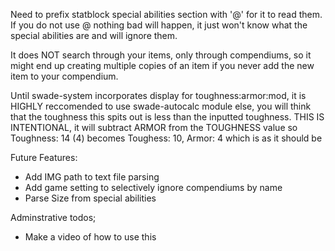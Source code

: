Need to prefix statblock special abilities section with '@' for it to read them. If you do not use @ nothing bad will happen, it just won't know what the special abilities are and will ignore them.

It does NOT search through your items, only through compendiums, so it  might end up creating multiple copies of an item if you never add the new item to your compendium.

Until swade-system incorporates display for toughness:armor:mod, it is HIGHLY reccomended to use swade-autocalc module else, you will think that the toughness this spits out is less than the inputted toughness. THIS IS INTENTIONAL, it will subtract ARMOR from the TOUGHNESS value so Toughness: 14 (4) becomes Toughess: 10, Armor: 4 which is as it should be

Future Features:
- Add IMG path to text file parsing
- Add game setting to selectively ignore compendiums by name
- Parse Size from special abilities
  
Adminstrative todos;
- Make a video of how to use this
